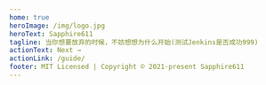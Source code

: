 ```yaml
---
home: true
heroImage: /img/logo.jpg
heroText: Sapphire611
tagline: 当你想要放弃的时候，不妨想想为什么开始(测试Jenkins是否成功999)
actionText: Next →
actionLink: /guide/
footer: MIT Licensed | Copyright © 2021-present Sapphire611
---
```

